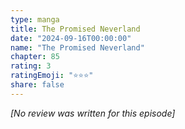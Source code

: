 ```yaml
---
type: manga
title: The Promised Neverland
date: "2024-09-16T00:00:00"
name: "The Promised Neverland"
chapter: 85
rating: 3
ratingEmoji: "⭐️⭐️⭐️"
share: false
---
```


_[No review was written for this episode]_
